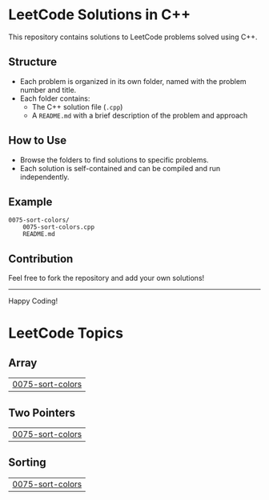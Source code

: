 # LeetCode Solutions in C++

This repository contains solutions to LeetCode problems solved using C++.

## Structure
- Each problem is organized in its own folder, named with the problem number and title.
- Each folder contains:
  - The C++ solution file (`.cpp`)
  - A `README.md` with a brief description of the problem and approach

## How to Use
- Browse the folders to find solutions to specific problems.
- Each solution is self-contained and can be compiled and run independently.

## Example
```
0075-sort-colors/
    0075-sort-colors.cpp
    README.md
```

## Contribution
Feel free to fork the repository and add your own solutions!

---

Happy Coding!

<!---LeetCode Topics Start-->
# LeetCode Topics
## Array
|  |
| ------- |
| [0075-sort-colors](https://github.com/ayush01-dev/leetcode-solutions/tree/master/0075-sort-colors) |
## Two Pointers
|  |
| ------- |
| [0075-sort-colors](https://github.com/ayush01-dev/leetcode-solutions/tree/master/0075-sort-colors) |
## Sorting
|  |
| ------- |
| [0075-sort-colors](https://github.com/ayush01-dev/leetcode-solutions/tree/master/0075-sort-colors) |
<!---LeetCode Topics End-->